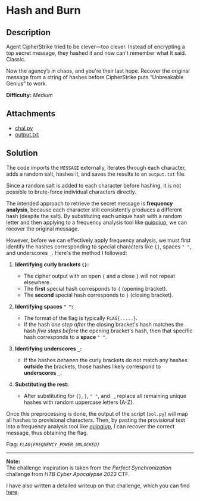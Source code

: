 # Hash and Burn

## Description

Agent CipherStrike tried to be clever—too clever. Instead of encrypting a top secret message, they hashed it and now can’t remember what it said. Classic.

Now the agency’s in chaos, and you're their last hope. Recover the original message from a string of hashes before CipherStrike puts “Unbreakable Genius” to work.

**Difficulty:** *Medium*

## Attachments

- [chal.py](./dist/chal.py)
- [output.txt](./dist/output.txt)

## Solution

The code imports the `MESSAGE` externally, iterates through each character, adds a random salt, hashes it, and saves the results to an `output.txt` file.

Since a random salt is added to each character before hashing, it is not possible to brute-force individual characters directly.

The intended approach to retrieve the secret message is **frequency analysis**, because each character still consistently produces a different hash (despite the salt). By substituting each unique hash with a random letter and then applying to a frequency analysis tool like [quipqiup](https://quipqiup.com/), we can recover the original message.

However, before we can effectively apply frequency analysis, we must first identify the hashes corresponding to special characters like `{}`, spaces `" "`, and underscores `_`. Here's the method I followed:

1. **Identifying curly brackets `{}`:**
   - The cipher output with an open `{` and a close `}` will not repeat elsewhere.
   - The **first** special hash corresponds to `{` (opening bracket).
   - The **second** special hash corresponds to `}` (closing bracket).

2. **Identifying spaces `" "`:**
   - The format of the flag is typically `FLAG{.....}`.
   - If the hash *one step after* the closing bracket's hash matches the hash *five steps before* the opening bracket's hash, then that specific hash corresponds to a **space** `" "`.

3. **Identifying underscores `_`:**
   - If the hashes *between* the curly brackets do not match any hashes **outside** the brackets, those hashes likely correspond to **underscores** `_`.

4. **Substituting the rest:**
   - After substituting for `{}`, `}`, `" "`, and `_`, replace all remaining unique hashes with random uppercase letters (A-Z).

Once this preprocessing is done, the output of the script (`sol.py`) will map all hashes to provisional characters. Then, by pasting the provisional text into a frequency analysis tool like [quipqiup](https://quipqiup.com/), I can recover the correct message, thus obtaining the flag.

Flag: *`FLAG{FREQUENCY_POWER_UNLOCKED}`*

---

**Note:**  
The challenge inspiration is taken from the *Perfect Synchronization* challenge from *HTB Cyber Apocalypse 2023* CTF.

I have also written a detailed writeup on that challenge, which you can find [here](https://ainkun.medium.com/crypto-conspiracy-part-4-htb-ca-picoctf-2023-2480a39b264f).

